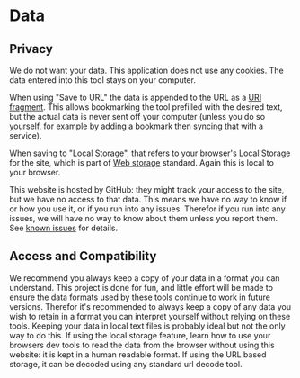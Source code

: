 # Data

## Privacy

We do not want your data.
This application does not use any cookies.
The data entered into this tool stays on your computer.

When using "Save to URL" the data is appended to the URL as a [URI fragment](https://en.wikipedia.org/wiki/URI_fragment).
This allows bookmarking the tool prefilled with the desired text, but the actual data is never sent off your computer
(unless you do so yourself, for example by adding a bookmark then syncing that with a service).

When saving to "Local Storage", that refers to your browser's Local Storage for the site, which is part of [Web storage](https://en.wikipedia.org/wiki/Web_storage) standard.
Again this is local to your browser.

This website is hosted by GitHub: they might track your access to the site, but we have no access to that data.
This means we have no way to know if or how you use it, or if you run into any issues.
Therefor if you run into any issues, we will have no way to know about them unless you report them.
See [known issues](./known-issues.md) for details.

## Access and Compatibility

We recommend you always keep a copy of your data in a format you can understand.
This project is done for fun, and little effort will be made to ensure the data formats used by these tools continue to work in future versions.
Therefor it's recommended to always keep a copy of any data you wish to retain in a format you can interpret yourself without relying on these tools.
Keeping your data in local text files is probably ideal but not the only way to do this.
If using the local storage feature, learn how to use your browsers dev tools to read the data from the browser without using this website: it is kept in a human readable format.
If using the URL based storage, it can be decoded using any standard url decode tool.
